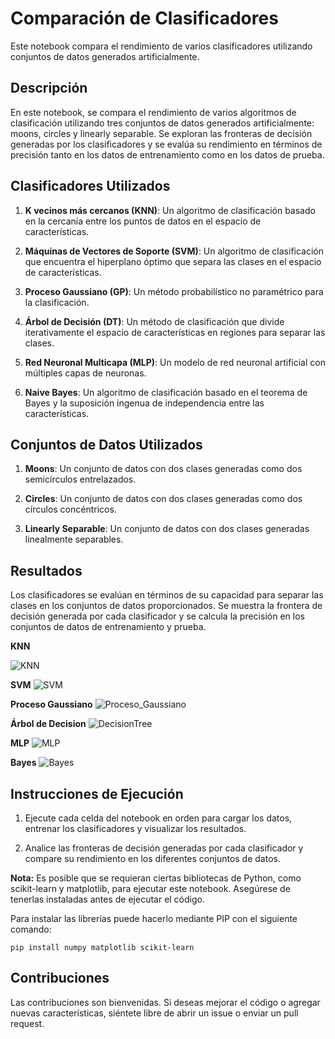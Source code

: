 # Comparación de Clasificadores

Este notebook compara el rendimiento de varios clasificadores utilizando conjuntos de datos generados artificialmente.

## Descripción

En este notebook, se compara el rendimiento de varios algoritmos de clasificación utilizando tres conjuntos de datos generados artificialmente: moons, circles y linearly separable. Se exploran las fronteras de decisión generadas por los clasificadores y se evalúa su rendimiento en términos de precisión tanto en los datos de entrenamiento como en los datos de prueba.

## Clasificadores Utilizados

1. **K vecinos más cercanos (KNN)**: Un algoritmo de clasificación basado en la cercanía entre los puntos de datos en el espacio de características.
  
2. **Máquinas de Vectores de Soporte (SVM)**: Un algoritmo de clasificación que encuentra el hiperplano óptimo que separa las clases en el espacio de características.

3. **Proceso Gaussiano (GP)**: Un método probabilístico no paramétrico para la clasificación.

4. **Árbol de Decisión (DT)**: Un método de clasificación que divide iterativamente el espacio de características en regiones para separar las clases.

5. **Red Neuronal Multicapa (MLP)**: Un modelo de red neuronal artificial con múltiples capas de neuronas.

6. **Naive Bayes**: Un algoritmo de clasificación basado en el teorema de Bayes y la suposición ingenua de independencia entre las características.

## Conjuntos de Datos Utilizados

1. **Moons**: Un conjunto de datos con dos clases generadas como dos semicírculos entrelazados.
  
2. **Circles**: Un conjunto de datos con dos clases generadas como dos círculos concéntricos.
  
3. **Linearly Separable**: Un conjunto de datos con dos clases generadas linealmente separables.

## Resultados

Los clasificadores se evalúan en términos de su capacidad para separar las clases en los conjuntos de datos proporcionados. Se muestra la frontera de decisión generada por cada clasificador y se calcula la precisión en los conjuntos de datos de entrenamiento y prueba.

**KNN**

![KNN](https://github.com/Dexne/Artificial_Intelligence_Seminar/blob/main/05_Comparaci%C3%B3n_de_clasificadores/img/01_KNN.png)

**SVM**
![SVM](https://github.com/Dexne/Artificial_Intelligence_Seminar/blob/main/05_Comparaci%C3%B3n_de_clasificadores/img/02_SVM.png)

**Proceso Gaussiano**
![Proceso_Gaussiano](https://github.com/Dexne/Artificial_Intelligence_Seminar/blob/main/05_Comparaci%C3%B3n_de_clasificadores/img/03_Proceso_Gaussiano.png)

**Árbol de Decision**
![DecisionTree](https://github.com/Dexne/Artificial_Intelligence_Seminar/blob/main/05_Comparaci%C3%B3n_de_clasificadores/img/04_DecisionTree.png)

**MLP**
![MLP](https://github.com/Dexne/Artificial_Intelligence_Seminar/blob/main/05_Comparaci%C3%B3n_de_clasificadores/img/05_MLP.png)

**Bayes**
![Bayes](https://github.com/Dexne/Artificial_Intelligence_Seminar/blob/main/05_Comparaci%C3%B3n_de_clasificadores/img/06_Bayes.png)

## Instrucciones de Ejecución

1. Ejecute cada celda del notebook en orden para cargar los datos, entrenar los clasificadores y visualizar los resultados.
  
2. Analice las fronteras de decisión generadas por cada clasificador y compare su rendimiento en los diferentes conjuntos de datos.

**Nota:** Es posible que se requieran ciertas bibliotecas de Python, como scikit-learn y matplotlib, para ejecutar este notebook. Asegúrese de tenerlas instaladas antes de ejecutar el código.

Para instalar las librerías puede hacerlo mediante PIP con el siguiente comando:

```
pip install numpy matplotlib scikit-learn
```

## Contribuciones

Las contribuciones son bienvenidas. Si deseas mejorar el código o agregar nuevas características, siéntete libre de abrir un issue o enviar un pull request.
